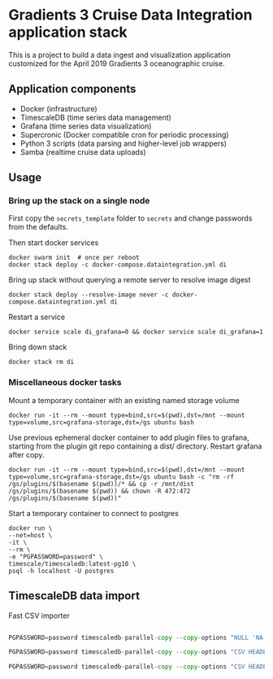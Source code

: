 # Gradients 3 Cruise Data Integration application stack

This is a project to build a data ingest and visualization application
customized for the April 2019 Gradients 3 oceanographic cruise.

## Application components

* Docker (infrastructure)
* TimescaleDB (time series data management)
* Grafana (time series data visualization)
* Supercronic (Docker compatible cron for periodic processing)
* Python 3 scripts (data parsing and higher-level job wrappers)
* Samba (realtime cruise data uploads)

## Usage

### Bring up the stack on a single node

First copy the `secrets_template` folder to `secrets` and change
passwords from the defaults.

Then start docker services

```
docker swarm init  # once per reboot
docker stack deploy -c docker-compose.dataintegration.yml di
```

Bring up stack without querying a remote server to resolve image digest

```docker stack deploy --resolve-image never -c docker-compose.dataintegration.yml di```

Restart a service

```docker service scale di_grafana=0 && docker service scale di_grafana=1```

Bring down stack

```docker stack rm di```

### Miscellaneous docker tasks

Mount a temporary container with an existing named storage volume

```docker run -it --rm --mount type=bind,src=$(pwd),dst=/mnt --mount type=volume,src=grafana-storage,dst=/gs ubuntu bash```

Use previous ephemeral docker container to add plugin files to grafana, starting from the plugin git repo containing a dist/ directory. Restart grafana after copy.

```docker run -it --rm --mount type=bind,src=$(pwd),dst=/mnt --mount type=volume,src=grafana-storage,dst=/gs ubuntu bash -c "rm -rf /gs/plugins/$(basename $(pwd))/* && cp -r /mnt/dist /gs/plugins/$(basename $(pwd)) && chown -R 472:472 /gs/plugins/$(basename $(pwd))"```

Start a temporary container to connect to postgres

```
docker run \
--net=host \
-it \
--rm \
-e "PGPASSWORD=password" \
timescale/timescaledb:latest-pg10 \
psql -h localhost -U postgres
```

## TimescaleDB data import

Fast CSV importer

```go get github.com/timescale/timescaledb-parallel-copy/cmd/timescaledb-parallel-copy

PGPASSWORD=password timescaledb-parallel-copy --copy-options "NULL 'NA' CSV HEADER" -db-name gradients2 -table seaflow -file instrument-files/seaflow_MGL1704/prelim-stat.csv --truncate

PGPASSWORD=password timescaledb-parallel-copy --copy-options "CSV HEADER" -db-name gradients2 -table nav -file instrument-files/nav.csv --truncate

PGPASSWORD=password timescaledb-parallel-copy --copy-options "CSV HEADER" -db-name gradients2 -table par -file instrument-files/par.csv --truncate
```

